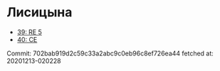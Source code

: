 # Лисицына
- [39: RE 5](39.md)
- [40: CE](40.md)

Commit: 702bab919d2c59c33a2abc9c0eb96c8ef726ea44
 fetched at: 20201213-020228
